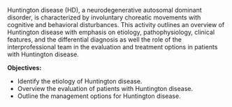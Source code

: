 Huntington disease (HD), a neurodegenerative autosomal dominant disorder, is characterized by involuntary choreatic movements with cognitive and behavioral disturbances. This activity outlines an overview of Huntington disease with emphasis on etiology, pathophysiology, clinical features, and the differential diagnosis as well the role of the interprofessional team in the evaluation and treatment options in patients with Huntington disease.

**Objectives:**
- Identify the etiology of Huntington disease.
- Overview the evaluation of patients with Huntington disease.
- Outline the management options for Huntington disease.